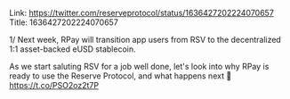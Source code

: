 Link:  https://twitter.com/reserveprotocol/status/1636427202224070657
Title: 1636427202224070657

1/ Next week, RPay will transition app users from RSV to the decentralized 1:1 asset-backed eUSD stablecoin.

As we start saluting RSV for a job well done, let's look into why RPay is ready to use the Reserve Protocol, and what happens next 🧵 https://t.co/PSO2oz2t7P